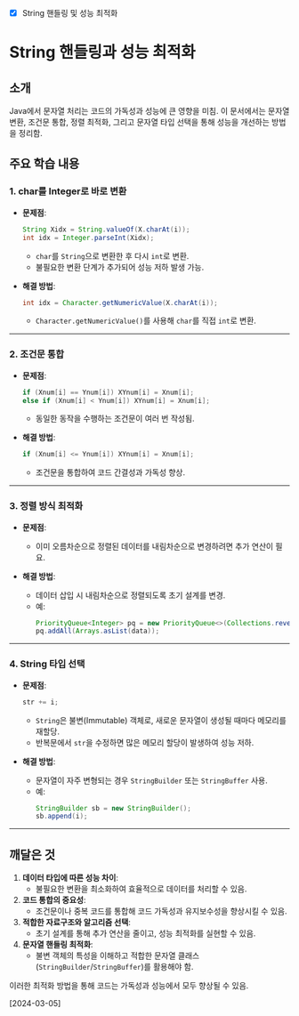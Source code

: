 - [x] String 핸들링 및 성능 최적화

# String 핸들링과 성능 최적화

## 소개
Java에서 문자열 처리는 코드의 가독성과 성능에 큰 영향을 미침. 이 문서에서는 문자열 변환, 조건문 통합, 정렬 최적화, 그리고 문자열 타입 선택을 통해 성능을 개선하는 방법을 정리함.

## 주요 학습 내용

### 1. char를 Integer로 바로 변환
- **문제점**:
  ```java
  String Xidx = String.valueOf(X.charAt(i));
  int idx = Integer.parseInt(Xidx);
  ```
  - `char`를 `String`으로 변환한 후 다시 `int`로 변환.
  - 불필요한 변환 단계가 추가되어 성능 저하 발생 가능.

- **해결 방법**:
  ```java
  int idx = Character.getNumericValue(X.charAt(i));
  ```
  - `Character.getNumericValue()`를 사용해 `char`를 직접 `int`로 변환.

---

### 2. 조건문 통합
- **문제점**:
  ```java
  if (Xnum[i] == Ynum[i]) XYnum[i] = Xnum[i];
  else if (Xnum[i] < Ynum[i]) XYnum[i] = Xnum[i];
  ```
  - 동일한 동작을 수행하는 조건문이 여러 번 작성됨.

- **해결 방법**:
  ```java
  if (Xnum[i] <= Ynum[i]) XYnum[i] = Xnum[i];
  ```
  - 조건문을 통합하여 코드 간결성과 가독성 향상.

---

### 3. 정렬 방식 최적화
- **문제점**:
  - 이미 오름차순으로 정렬된 데이터를 내림차순으로 변경하려면 추가 연산이 필요.

- **해결 방법**:
  - 데이터 삽입 시 내림차순으로 정렬되도록 초기 설계를 변경.
  - 예:
    ```java
    PriorityQueue<Integer> pq = new PriorityQueue<>(Collections.reverseOrder());
    pq.addAll(Arrays.asList(data));
    ```

---

### 4. String 타입 선택
- **문제점**:
  ```java
  str += i;
  ```
  - `String`은 불변(Immutable) 객체로, 새로운 문자열이 생성될 때마다 메모리를 재할당.
  - 반복문에서 `str`을 수정하면 많은 메모리 할당이 발생하여 성능 저하.

- **해결 방법**:
  - 문자열이 자주 변형되는 경우 `StringBuilder` 또는 `StringBuffer` 사용.
  - 예:
    ```java
    StringBuilder sb = new StringBuilder();
    sb.append(i);
    ```

---

## 깨달은 것

1. **데이터 타입에 따른 성능 차이**:
   - 불필요한 변환을 최소화하여 효율적으로 데이터를 처리할 수 있음.
2. **코드 통합의 중요성**:
   - 조건문이나 중복 코드를 통합해 코드 가독성과 유지보수성을 향상시킬 수 있음.
3. **적합한 자료구조와 알고리즘 선택**:
   - 초기 설계를 통해 추가 연산을 줄이고, 성능 최적화를 실현할 수 있음.
4. **문자열 핸들링 최적화**:
   - 불변 객체의 특성을 이해하고 적합한 문자열 클래스(`StringBuilder`/`StringBuffer`)를 활용해야 함.

이러한 최적화 방법을 통해 코드는 가독성과 성능에서 모두 향상될 수 있음.


[2024-03-05]
